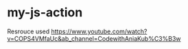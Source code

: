 # my-js-action

Resrouce used
https://www.youtube.com/watch?v=COPS4VMfaUc&ab_channel=CodewithAniaKub%C3%B3w
